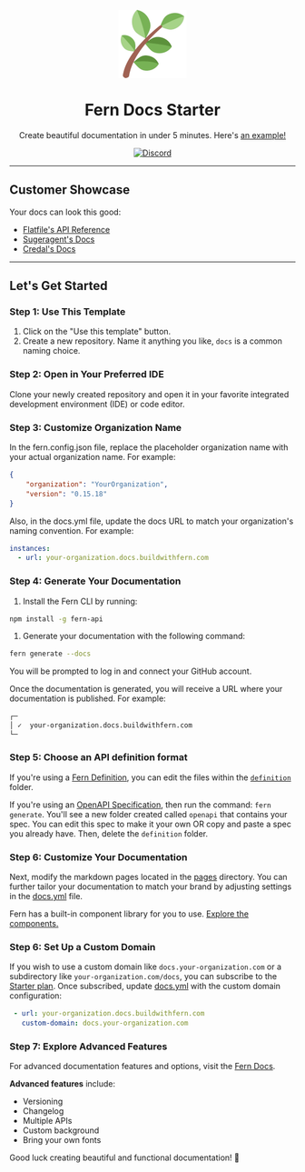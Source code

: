 <br/>
<div align="center">
  <a href="https://www.buildwithfern.com/?utm_source=github&utm_medium=readme&utm_campaign=docs-starter&utm_content=logo">
    <img src="/fern/docs/assets/icon.png" height="120" align="center" alt="header" />
  </a>
  
  <br/>

# Fern Docs Starter

Create beautiful documentation in under 5 minutes. Here's [an example!](https://your-organization.docs.buildwithfern.com)

[![Discord](https://img.shields.io/badge/Join%20Our%20Community-black?logo=discord)](https://discord.com/invite/JkkXumPzcG)

</div>

---

## Customer Showcase

Your docs can look this good:

- [Flatfile's API Reference](https://reference.flatfile.com/api-reference/events/create-an-event)
- [Sugeragent's Docs](https://docs.superagent.sh/)
- [Credal's Docs](https://docs.credal.ai/)

---

## Let's Get Started

### Step 1: Use This Template

1. Click on the "Use this template" button.
2. Create a new repository. Name it anything you like, `docs` is a common naming choice.

### Step 2: Open in Your Preferred IDE

Clone your newly created repository and open it in your favorite integrated development environment (IDE) or code editor.

### Step 3: Customize Organization Name

In the fern.config.json file, replace the placeholder organization name with your actual organization name. For example:

```json
{
    "organization": "YourOrganization",
    "version": "0.15.18"
}
```

Also, in the docs.yml file, update the docs URL to match your organization's naming convention. For example:

```yml
instances:
  - url: your-organization.docs.buildwithfern.com
```

### Step 4: Generate Your Documentation

1. Install the Fern CLI by running:

```bash
npm install -g fern-api
```

1. Generate your documentation with the following command:

```bash
fern generate --docs
```

You will be prompted to log in and connect your GitHub account.

Once the documentation is generated, you will receive a URL where your documentation is published. For example:

```shell
┌─
│ ✓  your-organization.docs.buildwithfern.com
└─
```

### Step 5: Choose an API definition format

If you're using a [Fern Definition](https://docs.buildwithfern.com/api-definition/fern-definition/overview), you can edit the files within the [`definition`](/fern/definition/) folder.

If you're using an [OpenAPI Specification](https://docs.buildwithfern.com/api-definition/openapi/extensions), then run the command: `fern generate`. You'll see a new folder created called `openapi` that contains your spec. You can edit this spec to make it your own OR copy and paste a spec you already have. Then, delete the `definition` folder.

### Step 6: Customize Your Documentation

Next, modify the markdown pages located in the [pages](fern/docs/pages/) directory. You can further tailor your documentation to match your brand by adjusting settings in the [docs.yml](fern/docs.yml) file.

Fern has a built-in component library for you to use. [Explore the components.](https://docs.buildwithfern.com/generate-docs/component-library/)

### Step 6: Set Up a Custom Domain

If you wish to use a custom domain like `docs.your-organization.com` or a subdirectory like `your-organization.com/docs`, you can subscribe to the [Starter plan](https://buildwithfern.com/pricing). Once subscribed, update [docs.yml](fern/docs.yml) with the custom domain configuration:

``` yaml
 - url: your-organization.docs.buildwithfern.com
   custom-domain: docs.your-organization.com
```

### Step 7: Explore Advanced Features

For advanced documentation features and options, visit the [Fern Docs](https://docs.buildwithfern.com/generate-docs).

**Advanced features** include:

- Versioning
- Changelog
- Multiple APIs
- Custom background
- Bring your own fonts

Good luck creating beautiful and functional documentation! 🌿
